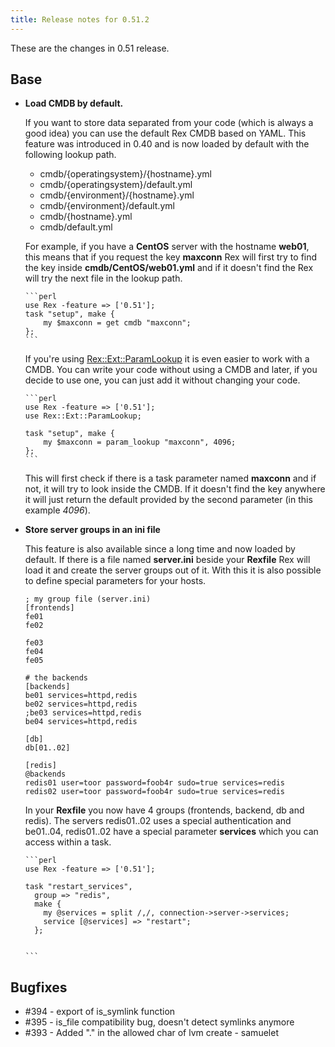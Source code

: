 ```yaml
---
title: Release notes for 0.51.2
---
```


These are the changes in 0.51 release.

## Base

-   **Load CMDB by default.**

    If you want to store data separated from your code (which is always a good idea) you can use the default Rex CMDB based on YAML. This feature was introduced in 0.40 and is now loaded by default with the following lookup path.

    -   cmdb/{operatingsystem}/{hostname}.yml
    -   cmdb/{operatingsystem}/default.yml
    -   cmdb/{environment}/{hostname}.yml
    -   cmdb/{environment}/default.yml
    -   cmdb/{hostname}.yml
    -   cmdb/default.yml

     

    For example, if you have a **CentOS** server with the hostname **web01**, this means that if you request the key **maxconn** Rex will first try to find the key inside **cmdb/CentOS/web01.yml** and if it doesn't find the Rex will try the next file in the lookup path.

        ```perl
        use Rex -feature => ['0.51'];
        task "setup", make {
            my $maxconn = get cmdb "maxconn";
        };
        ```

     

    If you're using [Rex::Ext::ParamLookup](http://modules.rexify.org/module/Rex::Ext::ParamLookup) it is even easier to work with a CMDB. You can write your code without using a CMDB and later, if you decide to use one, you can just add it without changing your code.

        ```perl
        use Rex -feature => ['0.51'];
        use Rex::Ext::ParamLookup;
        
        task "setup", make {
            my $maxconn = param_lookup "maxconn", 4096;
        };
        ```

    This will first check if there is a task parameter named **maxconn** and if not, it will try to look inside the CMDB. If it doesn't find the key anywhere it will just return the default provided by the second parameter (in this example *4096*).

     

-   **Store server groups in an ini file**

    This feature is also available since a long time and now loaded by default. If there is a file named **server.ini** beside your **Rexfile** Rex will load it and create the server groups out of it. With this it is also possible to define special parameters for your hosts.

        ; my group file (server.ini)
        [frontends]
        fe01
        fe02

        fe03
        fe04
        fe05

        # the backends
        [backends]
        be01 services=httpd,redis
        be02 services=httpd,redis
        ;be03 services=httpd,redis
        be04 services=httpd,redis

        [db]
        db[01..02]

        [redis]
        @backends
        redis01 user=toor password=foob4r sudo=true services=redis
        redis02 user=toor password=foob4r sudo=true services=redis

    In your **Rexfile** you now have 4 groups (frontends, backend, db and redis). The servers redis01..02 uses a special authentication and be01..04, redis01..02 have a special parameter **services** which you can access within a task.

        ```perl
        use Rex -feature => ['0.51'];
        
        task "restart_services",
          group => "redis",
          make {
            my @services = split /,/, connection->server->services;
            service [@services] => "restart";
          };

     
        ```

## Bugfixes

-   \#394 - export of is\_symlink function
-   \#395 - is\_file compatibility bug, doesn't detect symlinks anymore
-   \#393 - Added "." in the allowed char of lvm create - samuelet

